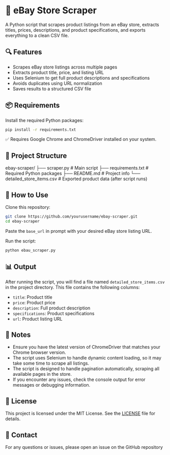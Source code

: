 # 🛒 eBay Store Scraper

A Python script that scrapes product listings from an eBay store, extracts titles, prices, descriptions, and product specifications, and exports everything to a clean CSV file.

## 🔍 Features

- Scrapes eBay store listings across multiple pages  
- Extracts product title, price, and listing URL  
- Uses Selenium to get full product descriptions and specifications  
- Avoids duplicates using URL normalization  
- Saves results to a structured CSV file  

## 📦 Requirements

Install the required Python packages:

```bash
pip install -r requirements.txt
```

✅ Requires Google Chrome and ChromeDriver installed on your system.

## 📁 Project Structure
ebay-scraper/
├── scraper.py               # Main script
├── requirements.txt         # Required Python packages
├── README.md                # Project info
└── detailed_store_items.csv # Exported product data (after script runs)

## 🚀 How to Use

Clone this repository:

```bash
git clone https://github.com/yourusername/ebay-scraper.git
cd ebay-scraper
```

Paste the `base_url` in prompt with your desired eBay store listing URL.

Run the script:

```bash
python ebau_scraper.py
```
## 📊 Output
After running the script, you will find a file named `detailed_store_items.csv` in the project directory. This file contains the following columns:
- `title`: Product title
- `price`: Product price
- `description`: Full product description
- `specifications`: Product specifications
- `url`: Product listing URL

## 📝 Notes
- Ensure you have the latest version of ChromeDriver that matches your Chrome browser version.
- The script uses Selenium to handle dynamic content loading, so it may take some time to scrape all listings.
- The script is designed to handle pagination automatically, scraping all available pages in the store.
- If you encounter any issues, check the console output for error messages or debugging information.

## 📄 License
This project is licensed under the MIT License. See the [LICENSE](LICENSE) file for details.

## 📧 Contact
For any questions or issues, please open an issue on the GitHub repository
